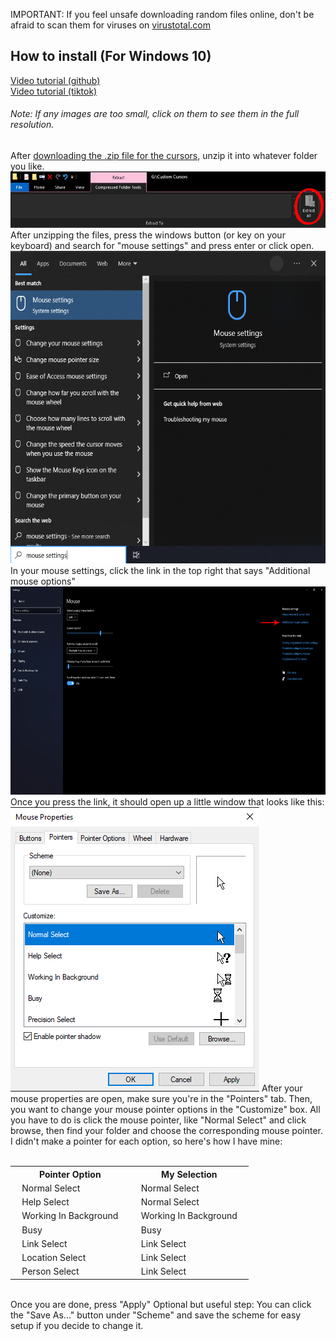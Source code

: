 IMPORTANT: If you feel unsafe downloading random files online, don't be afraid to scan them for viruses on <a href="https://www.virustotal.com/gui/home/upload">virustotal.com</a>
<h2>How to install (For Windows 10)</h2>
<a href="github.com">Video tutorial (github)</a><br><a href="tiktok.com">Video tutorial (tiktok)</a>
<h6>Note: If any images are too small, click on them to see them in the full resolution.</h6>
After <a href="https://github.com/AlmightyDragonlord/Mouse-Cursor/blob/main/K'uhul%20Ajaw%20Cursor.zip">downloading the .zip file for the cursors</a>, unzip it into whatever folder you like.
<img src="https://github.com/AlmightyDragonlord/Mouse-Cursor/blob/main/pictures/cursors3.png" alt="Unzip button" style="width:600px;height:90px;">
After unzipping the files, press the windows button (or key on your keyboard) and search for "mouse settings" and press enter or click open.
<img src="https://github.com/AlmightyDragonlord/Mouse-Cursor/blob/main/pictures/cursors4.png" alt="Search mouse settings" style="width:600px;height:500px;">
In your mouse settings, click the link in the top right that says "Additional mouse options"
<img src="https://github.com/AlmightyDragonlord/Mouse-Cursor/blob/main/pictures/cursors5.png" alt="Press the second link from the top" style="width:600px;height:333px;">
Once you press the link, it should open up a little window that looks like this:
<img src="https://github.com/AlmightyDragonlord/Mouse-Cursor/blob/main/pictures/cursors6.png" alt="Mouse properties window" style="width:398px;height:455px;">
After your mouse properties are open, make sure you're in the "Pointers" tab. Then, you want to change your mouse pointer options in the "Customize" box. All you have to do is click the mouse pointer, like "Normal Select" and click browse, then find your folder and choose the corresponding mouse pointer.
I didn't make a pointer for each option, so here's how I have mine:
<br>
<br>
<table>
  <tr>
    <th>Pointer Option</th>
    <th>My Selection</th>
  </tr>
  <tr>
    <td>&nbsp;&nbsp;&nbsp;Normal Select&nbsp;&nbsp;&nbsp;</td>
    <td>&nbsp;&nbsp;&nbsp;Normal Select&nbsp;&nbsp;&nbsp;</td>
  </tr>
  <tr>
    <td>&nbsp;&nbsp;&nbsp;Help Select&nbsp;&nbsp;&nbsp;</td>
    <td>&nbsp;&nbsp;&nbsp;Normal Select&nbsp;&nbsp;&nbsp;</td>
  </tr>
  <tr>
    <td>&nbsp;&nbsp;&nbsp;Working In Background&nbsp;&nbsp;&nbsp;</td>
    <td>&nbsp;&nbsp;&nbsp;Working In Background&nbsp;&nbsp;&nbsp;</td>
  </tr>
  <tr>
    <td>&nbsp;&nbsp;&nbsp;Busy&nbsp;&nbsp;&nbsp;</td>
    <td>&nbsp;&nbsp;&nbsp;Busy&nbsp;&nbsp;&nbsp;</td>
  </tr>
  <tr>
    <td>&nbsp;&nbsp;&nbsp;Link Select&nbsp;&nbsp;&nbsp;</td>
    <td>&nbsp;&nbsp;&nbsp;Link Select&nbsp;&nbsp;&nbsp;</td>
  </tr>
  <tr>
    <td>&nbsp;&nbsp;&nbsp;Location Select&nbsp;&nbsp;&nbsp;</td>
    <td>&nbsp;&nbsp;&nbsp;Link Select&nbsp;&nbsp;&nbsp;</td>
  </tr>
  <tr>
    <td>&nbsp;&nbsp;&nbsp;Person Select&nbsp;&nbsp;&nbsp;</td>
    <td>&nbsp;&nbsp;&nbsp;Link Select&nbsp;&nbsp;&nbsp;</td>
  </tr>
</table>
<br>
Once you are done, press "Apply"
Optional but useful step: You can click the "Save As..." button under "Scheme" and save the scheme for easy setup if you decide to change it.
